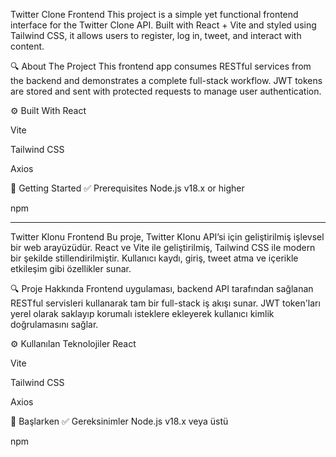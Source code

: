 Twitter Clone Frontend
This project is a simple yet functional frontend interface for the Twitter Clone API. Built with React + Vite and styled using Tailwind CSS, it allows users to register, log in, tweet, and interact with content.

🔍 About The Project
This frontend app consumes RESTful services from the backend and demonstrates a complete full-stack workflow. JWT tokens are stored and sent with protected requests to manage user authentication.

⚙️ Built With
React

Vite

Tailwind CSS

Axios

🚀 Getting Started
✅ Prerequisites
Node.js v18.x or higher

npm

--------------------------------------------------------------------------------------------------------------------------------------------------------------------------------------------------------------------------

Twitter Klonu Frontend
Bu proje, Twitter Klonu API’si için geliştirilmiş işlevsel bir web arayüzüdür. React ve Vite ile geliştirilmiş, Tailwind CSS ile modern bir şekilde stillendirilmiştir. Kullanıcı kaydı, giriş, tweet atma ve içerikle etkileşim gibi özellikler sunar.

🔍 Proje Hakkında
Frontend uygulaması, backend API tarafından sağlanan RESTful servisleri kullanarak tam bir full-stack iş akışı sunar. JWT token'ları yerel olarak saklayıp korumalı isteklere ekleyerek kullanıcı kimlik doğrulamasını sağlar.

⚙️ Kullanılan Teknolojiler
React

Vite

Tailwind CSS

Axios

🚀 Başlarken
✅ Gereksinimler
Node.js v18.x veya üstü

npm
